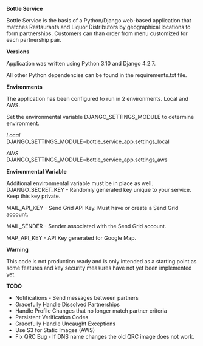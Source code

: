 **Bottle Service**

Bottle Service is the basis of a Python/Django web-based application that matches Restaurants and Liquor Distributors by 
geographical locations to form partnerships. Customers can than order from menu customized for each 
partnership pair.

**Versions**

Application was written using Python 3.10 and Django 4.2.7.<br>

All other Python dependencies can be found in the requirements.txt file.

**Environments**

The application has been configured to run in 2 environments. Local and AWS.

Set the environmental variable DJANGO_SETTINGS_MODULE to determine environment.

_Local_<br> 
DJANGO_SETTINGS_MODULE=bottle_service_app.settings_local

_AWS_<br>
DJANGO_SETTINGS_MODULE=bottle_service_app.settings_aws

**Environmental Variable**

Additional environmental variable must be in place as well.<br>
DJANGO_SECRET_KEY - Randomly generated key unique to your service. Keep this key
private.

MAIL_API_KEY - Send Grid API Key. Must have or create a Send Grid account.

MAIL_SENDER - Sender associated with the Send Grid account.

MAP_API_KEY - API Key generated for Google Map.



**Warning**

This code is not production ready and is only intended as a starting point as
some features and key security measures have not yet been implemented yet.

**TODO**

* Notifications - Send messages between partners
* Gracefully Handle Dissolved Partnerships
* Handle Profile Changes that no longer match partner criteria
* Persistent Verification Codes
* Gracefully Handle Uncaught Exceptions
* Use S3 for Static Images (AWS)
* Fix QRC Bug - If DNS name changes the old QRC image does not work.